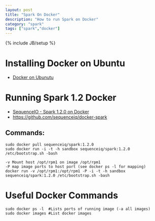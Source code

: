 ```yaml
---
layout: post
title: "Spark On Docker"
description: "How to run Spark on Docker"
category: "spark"
tags: ["spark","docker"]
---
```

{% include JB/setup %}

# Installing Docker on Ubuntu
* [Docker on Ubunutu](https://docs.docker.com/installation/ubuntulinux/)

# Running Spark 1.2 Docker

* [SequenceIO - Spark 1.2.0 on Docker](http://blog.sequenceiq.com/blog/2015/01/09/spark-1-2-0-docker/)
* https://github.com/sequenceiq/docker-spark


## Commands:

    sudo docker pull sequenceiq/spark:1.2.0
    sudo docker run -i -t -h sandbox sequenceiq/spark:1.2.0 /etc/bootstrap.sh -bash

    -v Mount host /opt/rpm1 on image /opt/rpm1
    -P map image ports to host port (see docker ps -l for mapping)
    docker run -v /opt/rpm1:/opt/rpm1 -P -i -t -h sandbox sequenceiq/spark:1.2.0 /etc/bootstrap.sh -bash

# Useful Docker Commands


    sudo docker ps -l  #Lists ports of running image (-a all images)
    sudo docker images #List docker images

